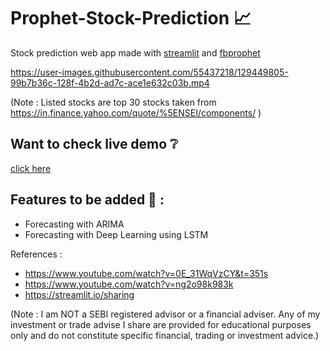 # Prophet-Stock-Prediction 📈

Stock prediction web app made with [streamlit](https://streamlit.io/) and [fbprophet](https://facebook.github.io/prophet/)



https://user-images.githubusercontent.com/55437218/129449805-99b7b36c-128f-4b2d-ad7c-ace1e632c03b.mp4


(Note : Listed stocks are top 30 stocks taken from https://in.finance.yahoo.com/quote/%5ENSEI/components/ )


## Want to check live demo ❔
[click here](https://share.streamlit.io/pathikg/prophet-stock-prediction/main)

## Features to be added 🤔 : 
* Forecasting with ARIMA
* Forecasting with Deep Learning using LSTM

References :
* https://www.youtube.com/watch?v=0E_31WqVzCY&t=351s
* https://www.youtube.com/watch?v=ng2o98k983k
* https://streamlit.io/sharing

(Note : I am NOT a SEBI registered advisor or a financial adviser. Any of my investment or trade advise I share are provided for educational purposes only and do not constitute specific financial, trading or investment advice.)
